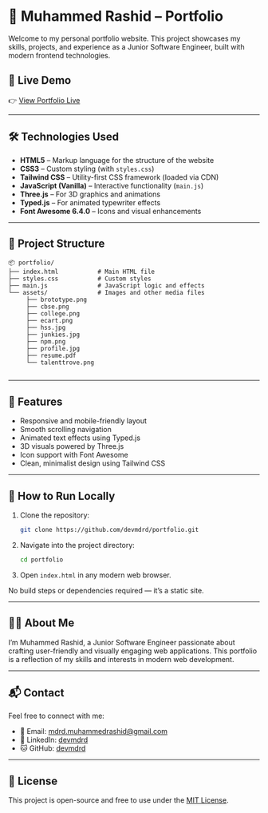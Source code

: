 # 💼 Muhammed Rashid – Portfolio

Welcome to my personal portfolio website. This project showcases my skills, projects, and experience as a Junior Software Engineer, built with modern frontend technologies.

## 🚀 Live Demo

👉 [View Portfolio Live](https://devmdrd.github.io/portfolio/)  

---

## 🛠️ Technologies Used

- **HTML5** – Markup language for the structure of the website
- **CSS3** – Custom styling (with `styles.css`)
- **Tailwind CSS** – Utility-first CSS framework (loaded via CDN)
- **JavaScript (Vanilla)** – Interactive functionality (`main.js`)
- **Three.js** – For 3D graphics and animations
- **Typed.js** – For animated typewriter effects
- **Font Awesome 6.4.0** – Icons and visual enhancements

---

## 📁 Project Structure

```
📦 portfolio/
├── index.html           # Main HTML file
├── styles.css           # Custom styles
├── main.js              # JavaScript logic and effects
└── assets/              # Images and other media files
     ├── brototype.png
     ├── cbse.png
     ├── college.png
     ├── ecart.png
     ├── hss.jpg
     ├── junkies.jpg
     ├── npm.png
     ├── profile.jpg
     ├── resume.pdf
     └── talenttrove.png
     
```

---

## 📸 Features

- Responsive and mobile-friendly layout
- Smooth scrolling navigation
- Animated text effects using Typed.js
- 3D visuals powered by Three.js
- Icon support with Font Awesome
- Clean, minimalist design using Tailwind CSS

---

## 🧪 How to Run Locally

1. Clone the repository:
   ```bash
   git clone https://github.com/devmdrd/portfolio.git
   ```
2. Navigate into the project directory:
   ```bash
   cd portfolio
   ```
3. Open `index.html` in any modern web browser.

No build steps or dependencies required — it’s a static site.

---

## 🙋‍♂️ About Me

I’m Muhammed Rashid, a Junior Software Engineer passionate about crafting user-friendly and visually engaging web applications. This portfolio is a reflection of my skills and interests in modern web development.

---

## 📬 Contact

Feel free to connect with me:

- 📧 Email: mdrd.muhammedrashid@gmail.com
- 💼 LinkedIn: [devmdrd](https://linkedin.com/in/devmdrd)
- 🐱 GitHub: [devmdrd](https://github.com/devmdrd)

---

## 📝 License

This project is open-source and free to use under the [MIT License](LICENSE).

